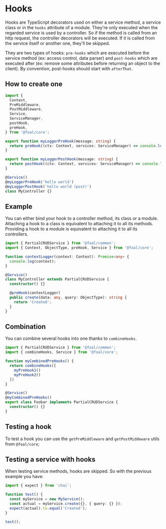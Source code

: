 # Hooks

Hooks are TypeScript decorators used on either a service method, a service class or in the `hooks` attribute of a module. They're only executed when the regarded service is used by a controller. So if the method is called from an http request, the controller decorators will be executed. If it is called from the service itself or another one, they'll be skipped.

They are two types of hooks: `pre-hooks` which are executed before the service method (ex: access control, data parser) and `post-hooks` which are executed after (ex: remove some attributes before returning an object to the client). By convention, post-hooks should start with `afterThat`.

## How to create one

```typescript
import {
  Context,
  PreMiddleware,
  PostMiddleware,
  Service,
  ServiceManager,
  postHook,
  preHook,
} from '@foal/core';

export function myLoggerPreHook(message: string) {
  return preHook((ctx: Context, services: ServiceManager) => console.log(message));
}

export function myLoggerPostHook(message: string) {
  return postHook((ctx: Context, services: ServiceManager) => console.log(message));
}

@Service()
@myLoggerPreHook('hello world')
@myLoggerPostHook('hello world (post)')
class MyController {}

```

## Example

You can either bind your hook to a controller method, its class or a module. Attaching a hook to a class is equivalent to attaching it to all its methods. Providing a hook to a module is equivalent to attaching it to all its controllers.

```typescript
import { PartialCRUDService } from '@foal/common';
import { Context, ObjectType, preHook, Service } from '@foal/core';

function contextLogger(context: Context): Promise<any> {
  console.log(context);
}

@Service()
class MyController extends PartialCRUDService {
  constructor() {}

  @preHook(contextLogger)
  public create(data: any, query: ObjectType): string {
    return 'Created';
  }
}
```

## Combination

You can combine several hooks into one thanks to `combineHooks`.

```typescript
import { PartialCRUDService } from '@foal/common';
import { combineHooks, Service } from '@foal/core';

function myCombinedPreHooks() {
  return combineHooks([
    myPreHook1()
    myPreHook2()
  ])
}

@Service()
@myCombinedPreHooks()
export class Foobar implements PartialCRUDService {
  constructor() {}
}

```

## Testing a hook

To test a hook you can use the `getPreMiddleware` and `getPostMiddeware` utils from `@foal/core`;

## Testing a service with hooks

When testing service methods, hooks are skipped. So with the previous example you have:

```typescript
import { expect } from 'chai';

function test() {
  const myService = new MyService();
  const actual = myService.create({}, { query: {} });
  expect(actual).to.equal('Created');
}

test();
```
